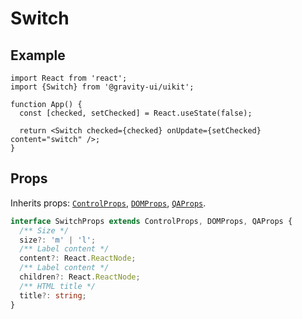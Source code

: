 # Switch

## Example

```tsx
import React from 'react';
import {Switch} from '@gravity-ui/uikit';

function App() {
  const [checked, setChecked] = React.useState(false);

  return <Switch checked={checked} onUpdate={setChecked} content="switch" />;
}
```

## Props

Inherits props: [`ControlProps`](../types.ts#L13), [`DOMProps`](../types.ts#L3), [`QAProps`](../types.ts#L8).

```ts
interface SwitchProps extends ControlProps, DOMProps, QAProps {
  /** Size */
  size?: 'm' | 'l';
  /** Label content */
  content?: React.ReactNode;
  /** Label content */
  children?: React.ReactNode;
  /** HTML title */
  title?: string;
}
```
